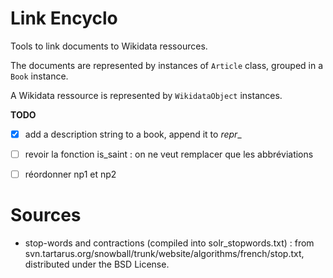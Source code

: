 # Link Encyclo

Tools to link documents to Wikidata ressources.

The documents are represented by instances of `Article` class, grouped in a `Book` instance.

A Wikidata ressource is represented by `WikidataObject` instances.

 
**TODO**

- [X] add a description string to a book, append it to _repr__
- [ ] revoir la fonction is_saint : on ne veut remplacer que les abbréviations
- [ ] réordonner np1 et np2


# Sources

- stop-words and contractions (compiled into solr_stopwords.txt) : from svn.tartarus.org/snowball/trunk/website/algorithms/french/stop.txt, distributed under the BSD License.